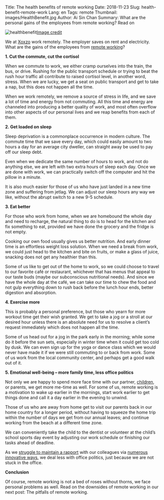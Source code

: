 Title: The health benefits of remote working 
Date: 2018-11-23
Slug: health-benefit-remote-work
Lang: en
Tags: remote
Thumbnail: images/HealthBenefit.jpg
Author: Ai Sin Chan
Summary: What are the personal gains of the employees from remote working? Read on

![healthbenefit](/images/HealthBenefit.jpg)<a class="caption" href="https://unsplash.com/photos/l2Eb_cV6a7A">Image credit</a>

We at [Xoxzo](https://www.xoxzo.com) work remotely. The employer saves on rent and electricity. What are the gains of the employees from [remote working](https://blog.xoxzo.com/2018/03/13/overcoming-home-office-problems/)?

**1. Cut the commute, cut the cortisol**

When we commute to work, we either cramp ourselves into the train, the bus, or drive. Rushing for the public transport schedule or trying to beat the rush hour traffic all contribute to raised cortisol level, in another word, stress. When we are lucky, we get a seat on public transport and get to take a nap, but this does not happen all the time. 

When we work remotely, we remove a source of stress in life, and we save a lot of time and energy from not commuting. All this time and energy are channeled into producing a better quality of work, and most often overflow into other aspects of our personal lives and we reap benefits from each of them. 

**2. Get loaded on sleep**

Sleep deprivation is a commonplace occurrence in modern culture. The commute time that we save every day, which could easily amount to two hours a day for an average city dweller, can straight away be used to pay off our sleep debt. 

Even when we dedicate the same number of hours to work, and not do anything else, we are left with two extra hours of sleep each day. Once we are done with work, we can practically switch off the computer and hit the pillow in a minute. 

It is also much easier for those of us who have just landed in a new time zone and suffering from jetlag. We can adjust our sleep hours any way we like, without the abrupt switch to a new 9-5 schedule. 

**3. Eat better**

For those who work from home, when we are homebound the whole day and need to recharge, the natural thing to do is to head for the kitchen and fix something to eat, provided we have done the grocery and the fridge is not empty. 

Cooking our own food usually gives us better nutrition. And early dinner time is an effortless weight loss solution. When we need a break from work, we could just head to the kitchen and bite on fruits, or make a glass of juice, snacking does not get any healthier than this. 

Some of us like to get out of the home to work, so we could choose to travel to our favorite café or restaurant, whichever that has menus that appeal to our taste buds (maybe our subconscious nutritional needs). And since we have the whole day at the café, we can take our time to chew the food and not gulp everything down to rush back before the lunch hour ends, better digestion and absorption. 

**4. Exercise more**

This is probably a personal preference, but those who yearn for more workout time get their wish granted. We get to take a jog or a stroll at our desired hour unless there is an absolute need for us to resolve a client’s request immediately which does not happen all the time. 

Some of us head out for a jog in the park early in the morning; while some do it before the sun sets, especially in winter time when it could get too cold by dusk. We can even sign up for the yoga or dance class which we would never have made it if we were still commuting to or back from work. Some of us work from the local community center, and perhaps get a good walk out of it.

**5. Emotional well-being – more family time, less office politics**

Not only we are happy to spend more face time with our partner, [children](https://blog.xoxzo.com/2018/04/09/welcoming-children-in-our-workspace/), or parents, we get more me-time as well. For some of us, remote working is a motivation to wake up earlier in the mornings, start work earlier to get things done and call it a day earlier in the evening to unwind.

Those of us who are away from home get to visit our parents back in our home country for a longer period, without having to squeeze the home trip within the number of days we get from our annual leaves; and continue working from the beach at a different time zone. 

We can conveniently take the child to the dentist or volunteer at the child’s school sports day event by adjusting our work schedule or finishing our tasks ahead of deadline. 

As we [struggle to maintain a rapport](https://blog.xoxzo.com/2017/09/28/5-challenges-of-remote-meetings/) with our colleagues via [numerous innovative ways](https://blog.xoxzo.com/2016/04/22/the-communication-costs-of-remote-work/), we deal less with office politics, just because we are not stuck in the office. 

**Conclusion**

Of course, remote working is not a bed of roses without thorns, we face personal problems as well. Read on the downsides of remote working in our next post: The pitfalls of remote working. 
